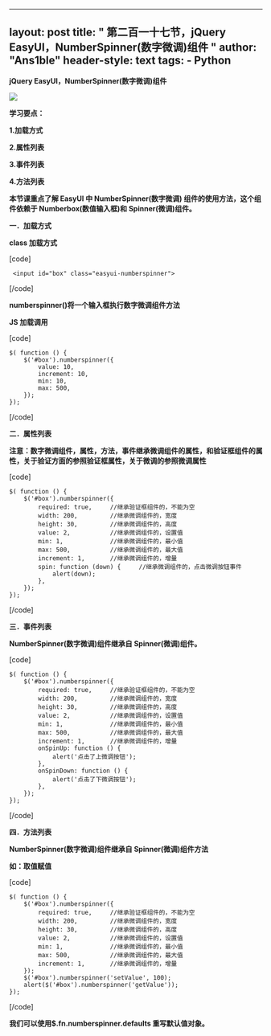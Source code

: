 
---
layout: post
title: " 第二百一十七节，jQuery EasyUI，NumberSpinner(数字微调)组件 "
author: "Ans1ble"
header-style: text
tags:
      - Python
---


**jQuery EasyUI，NumberSpinner(数字微调)组件**

![](https://images2015.cnblogs.com/blog/955761/201704/955761-20170406142430753-1359801641.png)

**学习要点：**

**1.加载方式**

**2.属性列表**

**3.事件列表**

**4.方法列表**



**本节课重点了解 EasyUI 中 **NumberSpinner(数字微调)** 组件的使用方法，这个组件依赖于 Numberbox(数值输入框)和
Spinner(微调)组件。**



**一．加载方式**

**class 加载方式**

[code]

     <input id="box" class="easyui-numberspinner">
[/code]

**numberspinner()将一个输入框执行数字微调组件方法**

**JS 加载调用**

[code]

    $( function () {
        $('#box').numberspinner({
            value: 10,
            increment: 10,
            min: 10,
            max: 500,
        });
    });
[/code]





**二．属性列表**

**注意：数字微调组件，属性，方法，事件继承微调组件的属性，和验证框组件的属性，关于验证方面的参照验证框属性，关于微调的参照微调属性**

[code]

    $( function () {
        $('#box').numberspinner({
            required: true,     //继承验证框组件的，不能为空
            width: 200,         //继承微调组件的，宽度
            height: 30,         //继承微调组件的，高度
            value: 2,           //继承微调组件的，设置值
            min: 1,             //继承微调组件的，最小值
            max: 500,           //继承微调组件的，最大值
            increment: 1,       //继承微调组件的，增量
            spin: function (down) {     //继承微调组件的，点击微调按钮事件
                alert(down);
            },
        });
    });
[/code]





**三．事件列表**

**NumberSpinner(数字微调)组件继承自 Spinner(微调)组件。**

[code]

    $( function () {
        $('#box').numberspinner({
            required: true,     //继承验证框组件的，不能为空
            width: 200,         //继承微调组件的，宽度
            height: 30,         //继承微调组件的，高度
            value: 2,           //继承微调组件的，设置值
            min: 1,             //继承微调组件的，最小值
            max: 500,           //继承微调组件的，最大值
            increment: 1,       //继承微调组件的，增量
            onSpinUp: function () {
                alert('点击了上微调按钮');
            },
            onSpinDown: function () {
                alert('点击了下微调按钮');
            },
        });
    });
[/code]





**四．方法列表**

**NumberSpinner(数字微调)组件继承自 Spinner(微调)组件方法**

**如：取值赋值**

[code]

    $( function () {
        $('#box').numberspinner({
            required: true,     //继承验证框组件的，不能为空
            width: 200,         //继承微调组件的，宽度
            height: 30,         //继承微调组件的，高度
            value: 2,           //继承微调组件的，设置值
            min: 1,             //继承微调组件的，最小值
            max: 500,           //继承微调组件的，最大值
            increment: 1,       //继承微调组件的，增量
        });
        $('#box').numberspinner('setValue', 100);
        alert($('#box').numberspinner('getValue'));
    });
[/code]





**我们可以使用$.fn.numberspinner.defaults 重写默认值对象。**




